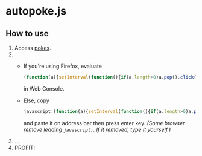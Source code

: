 # autopoke.js
## How to use
1. Access [pokes](https://www.facebook.com/pokes).
2.  
    - If you're using Firefox, evaluate

      ``` javascript
      (function(a){setInterval(function(){if(a.length>0)a.pop().click();else for(var b=document.body.querySelectorAll("div[id^=poke_live_item]"),c=0,d;c<b.length;c++)(d=b[c].querySelector('[ajaxify^="/pokes/inline/"][class*=selected]'))&&a.push(d)},2e3)})([])
      ```
      in Web Console.
    - Else, copy

      ``` javascript
      javascript:(function(a){setInterval(function(){if(a.length>0)a.pop().click();else for(var b=document.body.querySelectorAll("div[id^=poke_live_item]"),c=0,d;c<b.length;c++)(d=b[c].querySelector('[ajaxify^="/pokes/inline/"][class*=selected]'))&&a.push(d)},2e3)})([])
      ```
      and paste it on address bar then press enter key. *(Some browser remove leading `javascript:`. If it removed, type it yourself.)*
3. ...
4. PROFIT!
